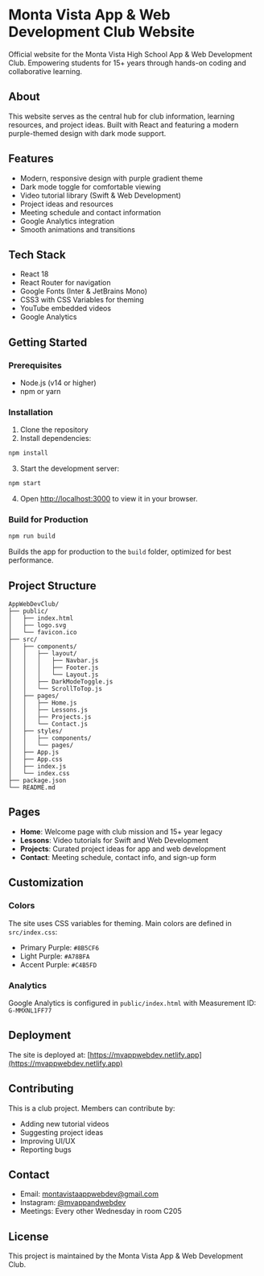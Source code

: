# Monta Vista App & Web Development Club Website

Official website for the Monta Vista High School App & Web Development Club. Empowering students for 15+ years through hands-on coding and collaborative learning.

## About

This website serves as the central hub for club information, learning resources, and project ideas. Built with React and featuring a modern purple-themed design with dark mode support.

## Features

- Modern, responsive design with purple gradient theme
- Dark mode toggle for comfortable viewing
- Video tutorial library (Swift & Web Development)
- Project ideas and resources
- Meeting schedule and contact information
- Google Analytics integration
- Smooth animations and transitions

## Tech Stack

- React 18
- React Router for navigation
- Google Fonts (Inter & JetBrains Mono)
- CSS3 with CSS Variables for theming
- YouTube embedded videos
- Google Analytics

## Getting Started

### Prerequisites

- Node.js (v14 or higher)
- npm or yarn

### Installation

1. Clone the repository
2. Install dependencies:
```bash
npm install
```

3. Start the development server:
```bash
npm start
```

4. Open [http://localhost:3000](http://localhost:3000) to view it in your browser.

### Build for Production

```bash
npm run build
```

Builds the app for production to the `build` folder, optimized for best performance.

## Project Structure

```
AppWebDevClub/
├── public/
│   ├── index.html
│   ├── logo.svg
│   └── favicon.ico
├── src/
│   ├── components/
│   │   ├── layout/
│   │   │   ├── Navbar.js
│   │   │   ├── Footer.js
│   │   │   └── Layout.js
│   │   ├── DarkModeToggle.js
│   │   └── ScrollToTop.js
│   ├── pages/
│   │   ├── Home.js
│   │   ├── Lessons.js
│   │   ├── Projects.js
│   │   └── Contact.js
│   ├── styles/
│   │   ├── components/
│   │   └── pages/
│   ├── App.js
│   ├── App.css
│   ├── index.js
│   └── index.css
├── package.json
└── README.md
```

## Pages

- **Home**: Welcome page with club mission and 15+ year legacy
- **Lessons**: Video tutorials for Swift and Web Development
- **Projects**: Curated project ideas for app and web development
- **Contact**: Meeting schedule, contact info, and sign-up form

## Customization

### Colors

The site uses CSS variables for theming. Main colors are defined in `src/index.css`:
- Primary Purple: `#8B5CF6`
- Light Purple: `#A78BFA`
- Accent Purple: `#C4B5FD`

### Analytics

Google Analytics is configured in `public/index.html` with Measurement ID: `G-MMXNL1FF77`

## Deployment

The site is deployed at: [https://mvappwebdev.netlify.app](https://mvappwebdev.netlify.app)

## Contributing

This is a club project. Members can contribute by:
- Adding new tutorial videos
- Suggesting project ideas
- Improving UI/UX
- Reporting bugs

## Contact

- Email: montavistaappwebdev@gmail.com
- Instagram: [@mvappandwebdev](https://instagram.com/mvappandwebdev)
- Meetings: Every other Wednesday in room C205

## License

This project is maintained by the Monta Vista App & Web Development Club.
